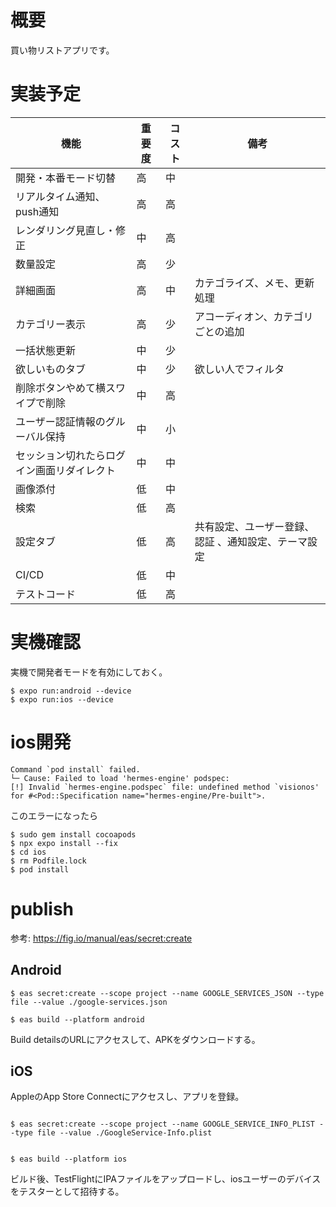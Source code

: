 # 概要

買い物リストアプリです。

# 実装予定

| 機能                    | 重要度 | コスト | 備考                         |
|-----------------------|-----|-----|----------------------------|
| 開発・本番モード切替            | 高   | 中   |                            |
| リアルタイム通知、push通知       | 高   | 高   |                            |
| レンダリング見直し・修正          | 中   | 高   |                            |
| 数量設定                  | 高   | 少   |                            |
| 詳細画面                  | 高   | 中   | カテゴライズ、メモ、更新処理             |
| カテゴリー表示               | 高   | 少   | アコーディオン、カテゴリごとの追加          |
| 一括状態更新                | 中   | 少   |                            |
| 欲しいものタブ               | 中   | 少   | 欲しい人でフィルタ                  |
| 削除ボタンやめて横スワイプで削除      | 中   | 高   |                            |
| ユーザー認証情報のグルーバル保持      | 中   | 小   |                            |
| セッション切れたらログイン画面リダイレクト | 中   | 中   |                            |
| 画像添付                  | 低   | 中   |                            |
| 検索                    | 低   | 高   |                            |
| 設定タブ                  | 低   | 高   | 共有設定、ユーザー登録、認証 、通知設定、テーマ設定 |
| CI/CD                 | 低   | 中   |                            |
| テストコード                | 低   | 高   |                            |

# 実機確認

実機で開発者モードを有効にしておく。

```shell
$ expo run:android --device
$ expo run:ios --device
```

# ios開発

```shell
Command `pod install` failed.
└─ Cause: Failed to load 'hermes-engine' podspec: 
[!] Invalid `hermes-engine.podspec` file: undefined method `visionos' for #<Pod::Specification name="hermes-engine/Pre-built">.
```

このエラーになったら

```shell
$ sudo gem install cocoapods
$ npx expo install --fix
$ cd ios
$ rm Podfile.lock
$ pod install
```

# publish

参考: https://fig.io/manual/eas/secret:create

## Android

```shell
$ eas secret:create --scope project --name GOOGLE_SERVICES_JSON --type file --value ./google-services.json

$ eas build --platform android

```

Build detailsのURLにアクセスして、APKをダウンロードする。

## iOS
AppleのApp Store Connectにアクセスし、アプリを登録。

```shell

$ eas secret:create --scope project --name GOOGLE_SERVICE_INFO_PLIST --type file --value ./GoogleService-Info.plist


$ eas build --platform ios
```

ビルド後、TestFlightにIPAファイルをアップロードし、iosユーザーのデバイスをテスターとして招待する。
